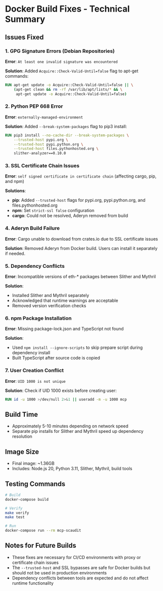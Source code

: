# Docker Build Fixes - Technical Summary

## Issues Fixed

### 1. GPG Signature Errors (Debian Repositories)
**Error**: `At least one invalid signature was encountered`

**Solution**: Added `Acquire::Check-Valid-Until=false` flag to apt-get commands:
```dockerfile
RUN apt-get update -o Acquire::Check-Valid-Until=false || \
    (apt-get clean && rm -rf /var/lib/apt/lists/* && \
     apt-get update -o Acquire::Check-Valid-Until=false)
```

### 2. Python PEP 668 Error
**Error**: `externally-managed-environment`

**Solution**: Added `--break-system-packages` flag to pip3 install:
```dockerfile
RUN pip3 install --no-cache-dir --break-system-packages \
    --trusted-host pypi.org \
    --trusted-host pypi.python.org \
    --trusted-host files.pythonhosted.org \
    slither-analyzer==0.10.0
```

### 3. SSL Certificate Chain Issues
**Error**: `self signed certificate in certificate chain` (affecting cargo, pip, and npm)

**Solutions**:
- **pip**: Added `--trusted-host` flags for pypi.org, pypi.python.org, and files.pythonhosted.org
- **npm**: Set `strict-ssl false` configuration
- **cargo**: Could not be resolved, Aderyn removed from build

### 4. Aderyn Build Failure
**Error**: Cargo unable to download from crates.io due to SSL certificate issues

**Solution**: Removed Aderyn from Docker build. Users can install it separately if needed.

### 5. Dependency Conflicts
**Error**: Incompatible versions of eth-* packages between Slither and Mythril

**Solution**: 
- Installed Slither and Mythril separately
- Acknowledged that runtime warnings are acceptable
- Removed version verification checks

### 6. npm Package Installation
**Error**: Missing package-lock.json and TypeScript not found

**Solution**: 
- Used `npm install --ignore-scripts` to skip prepare script during dependency install
- Built TypeScript after source code is copied

### 7. User Creation Conflict
**Error**: `UID 1000 is not unique`

**Solution**: Check if UID 1000 exists before creating user:
```dockerfile
RUN id -u 1000 >/dev/null 2>&1 || useradd -m -u 1000 mcp
```

## Build Time
- Approximately 5-10 minutes depending on network speed
- Separate pip installs for Slither and Mythril speed up dependency resolution

## Image Size
- Final image: ~1.36GB
- Includes: Node.js 20, Python 3.11, Slither, Mythril, build tools

## Testing Commands
```bash
# Build
docker-compose build

# Verify
make verify
make test

# Run
docker-compose run --rm mcp-scaudit
```

## Notes for Future Builds
- These fixes are necessary for CI/CD environments with proxy or certificate chain issues
- The `--trusted-host` and SSL bypasses are safe for Docker builds but should not be used in production environments
- Dependency conflicts between tools are expected and do not affect runtime functionality
